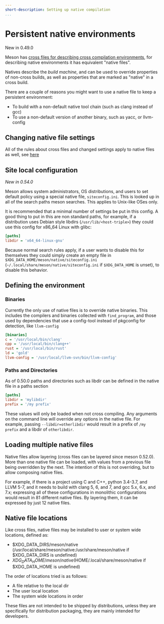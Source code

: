 ```yaml
---
short-description: Setting up native compilation
...
```


# Persistent native environments

New in 0.49.0

Meson has [cross files for describing cross compilation environments](Cross-compilation.md),
for describing native environments it has equivalent "native files".

Natives describe the *build machine*, and can be used to override properties of
non-cross builds, as well as properties that are marked as "native" in a cross
build.

There are a couple of reasons you might want to use a native file to keep a
persistent environment:

* To build with a non-default native tool chain (such as clang instead of gcc)
* To use a non-default version of another binary, such as yacc, or llvm-config


## Changing native file settings

All of the rules about cross files and changed settings apply to native files
as well, see [here](Cross-compilation.md#changing-cross-file-settings)

## Site local configuration

*New in 0.54.0*

Meson allows system administrators, OS distributions, and users to set
default policy using a special native file, `siteconfig.ini`. This is looked
up in all of the search paths meson searches. This applies to Unix-like OSes
only.

It is recommended that a minimal number of settings be put in this config. A
good thing to put in this are non standard paths, for example, if a
distribution uses Debian style libdirs (`/usr/lib/<host-triple>`) they could
use this config for x86_64 Linux with glibc:

```ini
[paths]
libdir = 'x64_64-linux-gnu'
```

Because normal search rules apply, if a user wants to disable this for
themselves they could simply create an empty file in
`$XDG_DATA_HOME/meson/native/siteconfig.ini`
(`~/.local/share/meson/native/siteconfig.ini` if `$XDG_DATA_HOME` is unset),
to disable this behavior.

## Defining the environment

### Binaries

Currently the only use of native files is to override native binaries. This
includes the compilers and binaries collected with `find_program`, and those
used by dependencies that use a config-tool instead of pkgconfig for detection,
like `llvm-config`

```ini
[binaries]
c = '/usr/local/bin/clang'
cpp = '/usr/local/bin/clang++'
rust = '/usr/local/bin/rust'
ld = 'gold'
llvm-config = '/usr/local/llvm-svn/bin/llvm-config'
```

### Paths and Directories

As of 0.50.0 paths and directories such as libdir can be defined in the native
file in a paths section

```ini
[paths]
libdir = 'mylibdir'
prefix = '/my prefix'
```

These values will only be loaded when not cross compiling. Any arguments on the
command line will override any options in the native file. For example, passing
`--libdir=otherlibdir` would result in a prefix of `/my prefix` and a libdir of
`otherlibdir`.


## Loading multiple native files

Native files allow layering (cross files can be layered since meson 0.52.0).
More than one native file can be loaded, with values from a previous file being
overridden by the next. The intention of this is not overriding, but to allow
composing native files.

For example, if there is a project using C and C++, python 3.4-3.7, and LLVM
5-7, and it needs to build with clang 5, 6, and 7, and gcc 5.x, 6.x, and 7.x;
expressing all of these configurations in monolithic configurations would
result in 81 different native files. By layering them, it can be expressed by
just 12 native files.


## Native file locations

Like cross files, native files may be installed to user or system wide
locations, defined as:
  - $XDG_DATA_DIRS/meson/native
    (/usr/local/share/meson/native:/usr/share/meson/native if $XDG_DATA_DIRS is
    undefined)
  - $XDG_DATA_HOME/meson/native ($HOME/.local/share/meson/native if
    $XDG_DATA_HOME is undefined)

The order of locations tried is as follows:
 - A file relative to the local dir
 - The user local location
 - The system wide locations in order

These files are not intended to be shipped by distributions, unless they are
specifically for distribution packaging, they are mainly intended for
developers.
